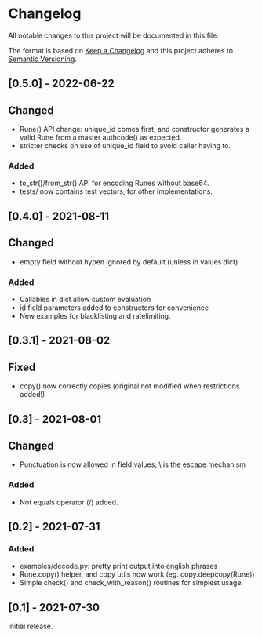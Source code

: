 # Changelog
All notable changes to this project will be documented in this file.

The format is based on [Keep a Changelog](https://keepachangelog.com/en/1.0.0/)
and this project adheres to [Semantic Versioning](https://semver.org/spec/v2.0.0.html).

## [0.5.0] - 2022-06-22

## Changed
 - Rune() API change: unique_id comes first, and constructor generates a valid Rune from a master authcode() as expected.
 - stricter checks on use of unique_id field to avoid caller having to.

### Added
 - to_str()/from_str() API for encoding Runes without base64.
 - tests/ now contains test vectors, for other implementations.

## [0.4.0] - 2021-08-11

## Changed
 - empty field without hypen ignored by default (unless in values dict)

### Added
 - Callables in dict allow custom evaluation
 - id field parameters added to constructors for convenience
 - New examples for blacklisting and ratelimiting.

## [0.3.1] - 2021-08-02

## Fixed
 - copy() now correctly copies (original not modified when restrictions added!)

## [0.3] - 2021-08-01

## Changed
 - Punctuation is now allowed in field values; \ is the escape mechanism

### Added
 - Not equals operator (/) added.

## [0.2] - 2021-07-31

### Added

 - examples/decode.py: pretty print output into english phrases
 - Rune.copy() helper, and copy utils now work (eg. copy.deepcopy(Rune))
 - Simple check() and check_with_reason() routines for simplest usage.

## [0.1] - 2021-07-30

Initial release.
